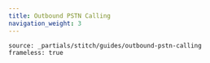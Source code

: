 ```yaml
---
title: Outbound PSTN Calling
navigation_weight: 3
---
```


```tabbed_content
source: _partials/stitch/guides/outbound-pstn-calling
frameless: true
```
